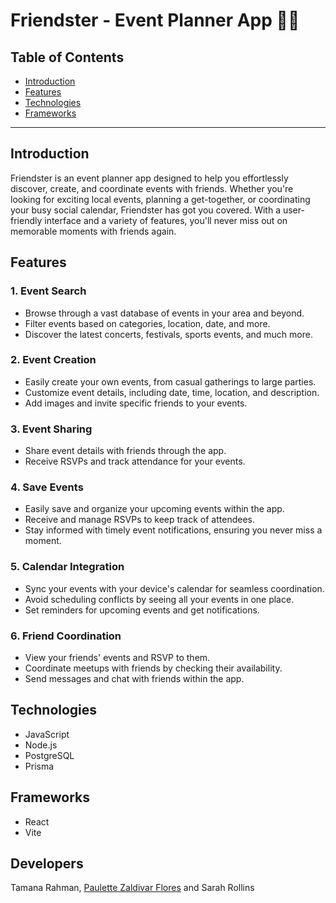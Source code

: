 # Friendster - Event Planner App 👯‍♀️

## Table of Contents

- [Introduction](#introduction)
- [Features](#features)
- [Technologies](#technologies)
- [Frameworks](#frameworks)





---

## Introduction

Friendster is an event planner app designed to help you effortlessly discover, create, and coordinate events with friends. Whether you're looking for exciting local events, planning a get-together, or coordinating your busy social calendar, Friendster has got you covered. With a user-friendly interface and a variety of features, you'll never miss out on memorable moments with friends again.

## Features

### 1. Event Search

- Browse through a vast database of events in your area and beyond.
- Filter events based on categories, location, date, and more.
- Discover the latest concerts, festivals, sports events, and much more.

### 2. Event Creation

- Easily create your own events, from casual gatherings to large parties.
- Customize event details, including date, time, location, and description.
- Add images and invite specific friends to your events.

### 3. Event Sharing

- Share event details with friends through the app.
- Receive RSVPs and track attendance for your events.

### 4. Save Events
- Easily save and organize your upcoming events within the app.
- Receive and manage RSVPs to keep track of attendees.
- Stay informed with timely event notifications, ensuring you never miss a moment.


### 5. Calendar Integration

- Sync your events with your device's calendar for seamless coordination.
- Avoid scheduling conflicts by seeing all your events in one place.
- Set reminders for upcoming events and get notifications.

### 6. Friend Coordination

- View your friends' events and RSVP to them.
- Coordinate meetups with friends by checking their availability.
- Send messages and chat with friends within the app.

## Technologies
- JavaScript
- Node.js
- PostgreSQL
- Prisma

## Frameworks
- React
- Vite


## Developers

Tamana Rahman, <a href="https://paulettethedev.com/" target="blank" rel="About-Me"> Paulette Zaldivar Flores</a> and Sarah Rollins


